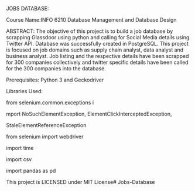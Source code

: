 JOBS DATABASE:

Course Name:INFO 6210 Database Management and Database Design

ABSTRACT:
The objective of this project is to build a job database by scrapping Glassdoor using python and calling for Social Media details using Twitter API. Database was successfully created in PostgreSQL. This project is focused on job domains such as supply chain analyst, data analyst and business analyst. Job listing and the respective details have been scrapped for 300 companies collectively and twitter specific details have been called for the 300 companies into the database.

Prerequisites:
Python 3 and
Geckodriver

Libraries Used:

from selenium.common.exceptions i

mport NoSuchElementException, ElementClickInterceptedException, 

StaleElementReferenceException

from selenium import webdriver

import time

import csv

import pandas as pd

This project is LICENSED under MIT License# Jobs-Database
